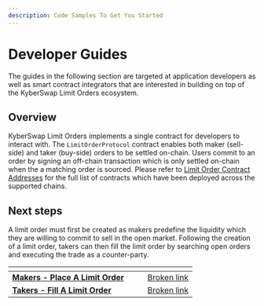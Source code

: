 ```yaml
---
description: Code Samples To Get You Started
---
```


# Developer Guides

The guides in the following section are targeted at application developers as well as smart contract integrators that are interested in building on top of the KyberSwap Limit Orders ecosystem.

## Overview

KyberSwap Limit Orders implements a single contract for developers to interact with. The `LimitOrderProtocol` contract enables both maker (sell-side) and taker (buy-side) orders to be settled on-chain. Users commit to an order by signing an off-chain transaction which is only settled on-chain when the a matching order is sourced. Please refer to [Limit Order Contract Addresses](../contracts/limit-order-contract-addresses.md) for the full list of contracts which have been deployed across the supported chains.

## Next steps

A limit order must first be created as makers predefine the liquidity which they are willing to commit to sell in the open market. Following the creation of a limit order, takers can then fill the limit order by searching open orders and executing the trade as a counter-party.

<table data-card-size="large" data-view="cards"><thead><tr><th></th><th data-hidden></th><th data-hidden></th><th data-hidden data-card-target data-type="content-ref"></th></tr></thead><tbody><tr><td><a href="broken-reference"><strong>Makers - Place A Limit Order</strong></a></td><td></td><td></td><td><a href="broken-reference">Broken link</a></td></tr><tr><td><a href="broken-reference"><strong>Takers - Fill A Limit Order</strong></a></td><td></td><td></td><td><a href="broken-reference">Broken link</a></td></tr></tbody></table>
